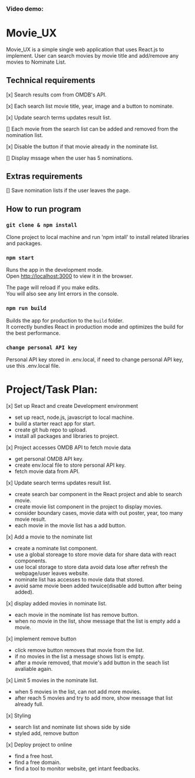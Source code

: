### Video demo:


# Movie_UX 

Movie_UX is a simple single web application that uses React.js to implement. 
User can search movies by movie title and add/remove any movies to Nominate List.

## Technical requirements

[x] Search results com from OMDB's API.

[x] Each search list movie title, year, image and a button to nominate.

[x] Update search terms updates result list.

[] Each movie from the search list can be added and removed from the nomination list.

[x] Disable the button if that movie already in the nominate list.

[] Display mssage when the user has 5 nominations.

## Extras requirements

[] Save nomination lists if the user leaves the page.

## How to run program

### `git clone & npm install`

Clone project to local machine and run 'npm intall' to install related libraries and packages.

### `npm start`

Runs the app in the development mode.\
Open [http://localhost:3000](http://localhost:3000) to view it in the browser.

The page will reload if you make edits.\
You will also see any lint errors in the console.

### `npm run build`

Builds the app for production to the `build` folder.\
It correctly bundles React in production mode and optimizes the build for the best performance.

### `change personal API key`

Personal API key stored in .env.local, if need to change personal API key, use this .env.local file.

# Project/Task Plan:

[x] Set up React and create Development environment
- set up react, node.js, javascript to local machine.
- build a starter react app for start.
- create git hub repo to upload.
- install all packages and libraries to project.

[x] Project accesses OMDB API to fetch movie data
- get personal OMDB API key.
- create env.local file to store personal API key.
- fetch movie data from API.

[x] Update search terms updates result list.
- create search bar component in the React project and able to search movie.
- create movie list component in the project to display movies.
- consider boundary cases, movie data with out poster, year, too many movie result.
- each movie in the movie list has a add button.

[x] Add a movie to the nominate list
- create a nominate list component.
- use a global storeage to store movie data for share data with react components.
- use local storage to store data avoid data lose after refresh the webpage/user leaves website.
- nominate list has accesses to movie data that stored.
- avoid same movie been added twuice(disable add button after being added).


[x] display added movies in nominate list.
- each movie in the nominate list has remove button.
- when no movie in the list, show message that the list is empty add a movie.

[x] implement remove button
- click remove button removes that movie from the list.
- if no movies in the list a message shows list is empty.
- after a movie removed, that movie's add button in the seach list avaliable again.

[x] Limit 5 movies in the nominate list.
- when 5 movies in the list, can not add more movies.
- after reach 5 movies and try to add more, show message that list already full.


[x] Styling 
- search list and nominate list shows side by side
- styled add, remove button

[x] Deploy project to online
- find a free host.
- find a free domain.
- find a tool to monitor website, get intant feedbacks.
